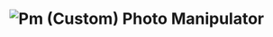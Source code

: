 #  ![Pm (Custom)](https://github.com/user-attachments/assets/1f890cee-64ce-4712-84b8-d6749685e48b) Photo Manipulator 
